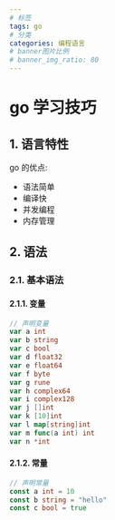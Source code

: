```yaml
---
# 标签
tags: go
# 分类
categories: 编程语言
# banner图片比例
# banner_img_ratio: 80
---
```


# go 学习技巧

## 1. 语言特性

go 的优点:

- 语法简单
- 编译快
- 并发编程
- 内存管理

## 2. 语法

### 2.1. 基本语法

#### 2.1.1. 变量

```go
// 声明变量
var a int
var b string
var c bool
var d float32
var e float64
var f byte
var g rune
var h complex64
var i complex128
var j []int
var k [10]int
var l map[string]int
var m func(a int) int
var n *int
```

#### 2.1.2. 常量

```go
// 声明常量
const a int = 10
const b string = "hello"
const c bool = true
```
